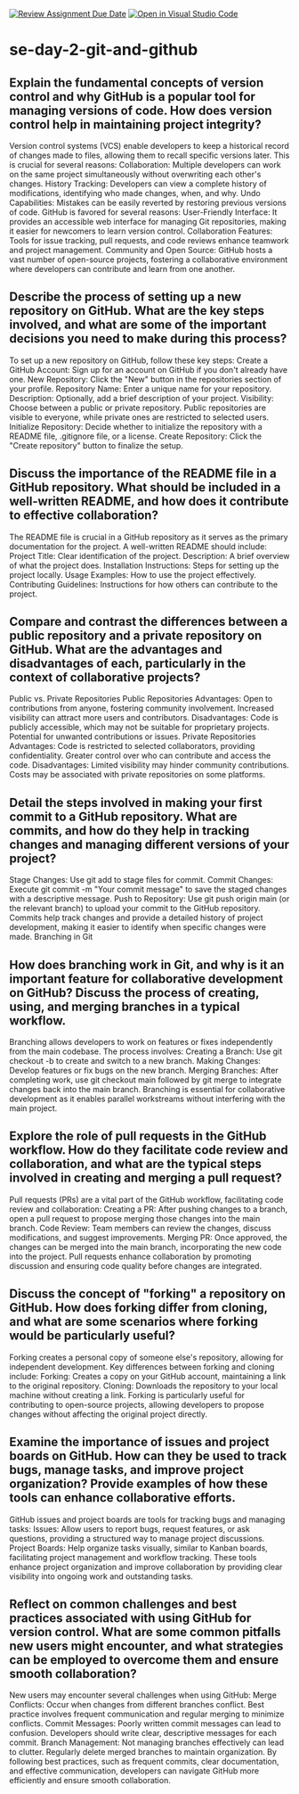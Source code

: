 [![Review Assignment Due Date](https://classroom.github.com/assets/deadline-readme-button-22041afd0340ce965d47ae6ef1cefeee28c7c493a6346c4f15d667ab976d596c.svg)](https://classroom.github.com/a/8wgCKhpZ)
[![Open in Visual Studio Code](https://classroom.github.com/assets/open-in-vscode-2e0aaae1b6195c2367325f4f02e2d04e9abb55f0b24a779b69b11b9e10269abc.svg)](https://classroom.github.com/online_ide?assignment_repo_id=15623300&assignment_repo_type=AssignmentRepo)
# se-day-2-git-and-github
## Explain the fundamental concepts of version control and why GitHub is a popular tool for managing versions of code. How does version control help in maintaining project integrity?
Version control systems (VCS) enable developers to keep a historical record of changes made to files, allowing them to recall specific versions later. This is crucial for several reasons:
Collaboration: Multiple developers can work on the same project simultaneously without overwriting each other's changes.
History Tracking: Developers can view a complete history of modifications, identifying who made changes, when, and why.
Undo Capabilities: Mistakes can be easily reverted by restoring previous versions of code.
GitHub is favored for several reasons:
User-Friendly Interface: It provides an accessible web interface for managing Git repositories, making it easier for newcomers to learn version control.
Collaboration Features: Tools for issue tracking, pull requests, and code reviews enhance teamwork and project management.
Community and Open Source: GitHub hosts a vast number of open-source projects, fostering a collaborative environment where developers can contribute and learn from one another.

## Describe the process of setting up a new repository on GitHub. What are the key steps involved, and what are some of the important decisions you need to make during this process?
To set up a new repository on GitHub, follow these key steps:
Create a GitHub Account: Sign up for an account on GitHub if you don't already have one.
New Repository: Click the "New" button in the repositories section of your profile.
Repository Name: Enter a unique name for your repository.
Description: Optionally, add a brief description of your project.
Visibility: Choose between a public or private repository. Public repositories are visible to everyone, while private ones are restricted to selected users.
Initialize Repository: Decide whether to initialize the repository with a README file, .gitignore file, or a license.
Create Repository: Click the "Create repository" button to finalize the setup.

## Discuss the importance of the README file in a GitHub repository. What should be included in a well-written README, and how does it contribute to effective collaboration?
The README file is crucial in a GitHub repository as it serves as the primary documentation for the project. A well-written README should include:
Project Title: Clear identification of the project.
Description: A brief overview of what the project does.
Installation Instructions: Steps for setting up the project locally.
Usage Examples: How to use the project effectively.
Contributing Guidelines: Instructions for how others can contribute to the project.
## Compare and contrast the differences between a public repository and a private repository on GitHub. What are the advantages and disadvantages of each, particularly in the context of collaborative projects?
Public vs. Private Repositories
Public Repositories
Advantages:
Open to contributions from anyone, fostering community involvement.
Increased visibility can attract more users and contributors.
Disadvantages:
Code is publicly accessible, which may not be suitable for proprietary projects.
Potential for unwanted contributions or issues.
Private Repositories
Advantages:
Code is restricted to selected collaborators, providing confidentiality.
Greater control over who can contribute and access the code.
Disadvantages:
Limited visibility may hinder community contributions.
Costs may be associated with private repositories on some platforms.

## Detail the steps involved in making your first commit to a GitHub repository. What are commits, and how do they help in tracking changes and managing different versions of your project?
Stage Changes: Use git add <file> to stage files for commit.
Commit Changes: Execute git commit -m "Your commit message" to save the staged changes with a descriptive message.
Push to Repository: Use git push origin main (or the relevant branch) to upload your commit to the GitHub repository.
Commits help track changes and provide a detailed history of project development, making it easier to identify when specific changes were made.
Branching in Git

## How does branching work in Git, and why is it an important feature for collaborative development on GitHub? Discuss the process of creating, using, and merging branches in a typical workflow.
Branching allows developers to work on features or fixes independently from the main codebase. The process involves:
Creating a Branch: Use git checkout -b <branch-name> to create and switch to a new branch.
Making Changes: Develop features or fix bugs on the new branch.
Merging Branches: After completing work, use git checkout main followed by git merge <branch-name> to integrate changes back into the main branch.
Branching is essential for collaborative development as it enables parallel workstreams without interfering with the main project.
## Explore the role of pull requests in the GitHub workflow. How do they facilitate code review and collaboration, and what are the typical steps involved in creating and merging a pull request?
Pull requests (PRs) are a vital part of the GitHub workflow, facilitating code review and collaboration:
Creating a PR: After pushing changes to a branch, open a pull request to propose merging those changes into the main branch.
Code Review: Team members can review the changes, discuss modifications, and suggest improvements.
Merging PR: Once approved, the changes can be merged into the main branch, incorporating the new code into the project.
Pull requests enhance collaboration by promoting discussion and ensuring code quality before changes are integrated.
## Discuss the concept of "forking" a repository on GitHub. How does forking differ from cloning, and what are some scenarios where forking would be particularly useful?
Forking creates a personal copy of someone else's repository, allowing for independent development. Key differences between forking and cloning include:
Forking: Creates a copy on your GitHub account, maintaining a link to the original repository.
Cloning: Downloads the repository to your local machine without creating a link.
Forking is particularly useful for contributing to open-source projects, allowing developers to propose changes without affecting the original project directly.

## Examine the importance of issues and project boards on GitHub. How can they be used to track bugs, manage tasks, and improve project organization? Provide examples of how these tools can enhance collaborative efforts.
GitHub issues and project boards are tools for tracking bugs and managing tasks:
Issues: Allow users to report bugs, request features, or ask questions, providing a structured way to manage project discussions.
Project Boards: Help organize tasks visually, similar to Kanban boards, facilitating project management and workflow tracking.
These tools enhance project organization and improve collaboration by providing clear visibility into ongoing work and outstanding tasks.

## Reflect on common challenges and best practices associated with using GitHub for version control. What are some common pitfalls new users might encounter, and what strategies can be employed to overcome them and ensure smooth collaboration?
New users may encounter several challenges when using GitHub:
Merge Conflicts: Occur when changes from different branches conflict. Best practice involves frequent communication and regular merging to minimize conflicts.
Commit Messages: Poorly written commit messages can lead to confusion. Developers should write clear, descriptive messages for each commit.
Branch Management: Not managing branches effectively can lead to clutter. Regularly delete merged branches to maintain organization.
By following best practices, such as frequent commits, clear documentation, and effective communication, developers can navigate GitHub more efficiently and ensure smooth collaboration.

